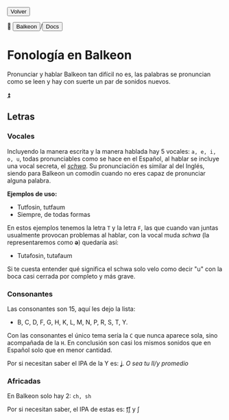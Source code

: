 <button class="button-82-pushable" onclick="history.back()">
  <span class="button-82-shadow"></span>
  <span class="button-82-edge"></span>
  <span class="button-82-front text">
  Volver
 </span> </button>

📂 <button class="button-16" role="button" onclick="location.href='../../index'">Balkeon</button>/<button class="button-16" role="button" onclick="location.href='../index'">Docs</button>

# Fonología en Balkeon

Pronunciar y hablar Balkeon tan difícil no es, las palabras se pronuncian como se leen y hay con suerte un par de sonidos nuevos.

<a name="top"></a>
<a class="top-link hide" href="#top">⏫️</a>

## Letras

### Vocales 

Incluyendo la manera escrita y la manera hablada hay 5 vocales: `a, e, i, o, u`, todas pronunciables como se hace en el Español, al hablar se incluye una vocal secreta, el [*schwa*](https://es.m.wikipedia.org/wiki/Schwa). Su pronunciación es similar al del Inglés, siendo para Balkeon un comodín cuando no eres capaz de pronunciar alguna palabra.

**Ejemplos de uso:**

- Tutfosin, tutfaum
- Siempre, de todas formas

En estos ejemplos tenemos la letra `T` y la letra `F`, las que cuando van juntas usualmente provocan problemas al hablar, con la vocal muda *schwa* (la representaremos como **ə**) quedaría así:

- Tutəfosin, tutəfaum

Si te cuesta entender qué significa el schwa solo velo como decir "u" con la boca casi cerrada por completo y más grave.

### Consonantes

Las consonantes son 15, aquí les dejo la lista:

- B, C, D, F, G, H, K, L, M, N, P, R, S, T, Y.

Con las consonantes el único tema sería la `C` que nunca aparece sola, sino acompañada de la `H`. En conclusión son casi los mismos sonidos que en Español solo que en menor cantidad.

Por si necesitan saber el IPA de la Y es: [ʝ](https://es.m.wikipedia.org/wiki/%EA%9E%B2). *O sea tu ll/y promedio*

### Africadas

En Balkeon solo hay 2: `ch, sh`

Por si necesitan saber, el IPA de estas es: [t͡ʃ](https://es.m.wikipedia.org/wiki/Africada_postalveolar_sorda) y ʃ
